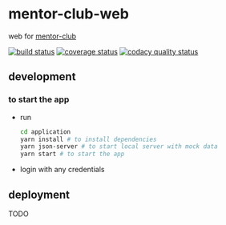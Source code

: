 # mentor-club-web
web for [mentor-club](https://github.com/ArtemAlagizov/mentor-club)

[![build status][build badge]][BUILD_URL]
[![coverage status][coverage badge]][COVERAGE_URL]
[![codacy quality status][quality badge]][QUALITY_URL]


## development

### to start the app
* run 
  ```sh
  cd application
  yarn install # to install dependencies
  yarn json-server # to start local server with mock data
  yarn start # to start the app
  ```
* login with any credentials

[BUILD_URL]: https://travis-ci.org/ArtemAlagizov/mentor-club-react
[build badge]: https://img.shields.io/travis/ArtemAlagizov/mentor-club-react/master?style=flat-square
[COVERAGE_URL]: https://coveralls.io/github/ArtemAlagizov/mentor-club-react?branch=master
[coverage badge]: https://img.shields.io/coveralls/github/ArtemAlagizov/mentor-club-react.svg?style=flat-square&color=brightgreen
[QUALITY_URL]: https://www.codacy.com/manual/ArtemAlagizov/mentor-club-react
[quality badge]: https://img.shields.io/codacy/grade/cd908732011c47bf831d2b661684babf?style=flat-square

## deployment

TODO
